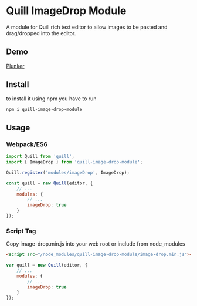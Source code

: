 # Quill ImageDrop Module

A module for Quill rich text editor to allow images to be pasted and drag/dropped into the editor.

## Demo

[Plunker](https://plnkr.co/edit/ubVmPkBjqQESsefM3JrT?p=preview)

## Install

to install it using npm you have to run
```sh
npm i quill-image-drop-module
```

## Usage

### Webpack/ES6

```javascript
import Quill from 'quill';
import { ImageDrop } from 'quill-image-drop-module';

Quill.register('modules/imageDrop', ImageDrop);

const quill = new Quill(editor, {
    // ...
    modules: {
        // ...
        imageDrop: true
    }
});
```

### Script Tag

Copy image-drop.min.js into your web root or include from node_modules

```html
<script src="/node_modules/quill-image-drop-module/image-drop.min.js"></script>
```

```javascript
var quill = new Quill(editor, {
    // ...
    modules: {
        // ...
        imageDrop: true
    }
});
```
